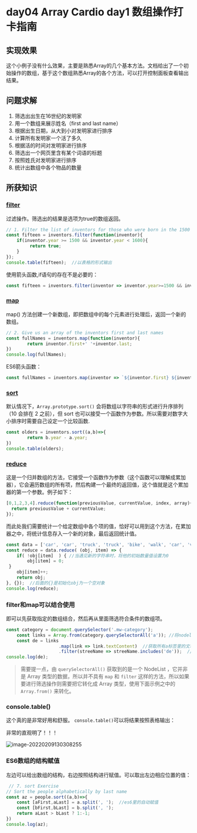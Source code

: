 # day04 Array Cardio day1 数组操作打卡指南

## 实现效果

这个小例子没有什么效果，主要是熟悉Array的几个基本方法。文档给出了一个初始操作的数组，基于这个数组熟悉Array的各个方法，可以打开控制面板查看输出结果。

## 问题求解

1. 筛选出出生在16世纪的发明家
2. 用一个数组来展示姓名（first and last name）
3. 根据出生日期，从大到小对发明家进行排序
4. 计算所有发明家一个活了多久
5. 根据活的时间对发明家进行排序
6. 筛选出一个网页里含有某个词语的标题
7. 按照姓氏对发明家进行排序
8. 统计出数组中各个物品的数量

## 所获知识

### [filter](https://developer.mozilla.org/zh-CN/docs/Web/JavaScript/Reference/Global_Objects/Array/filter)

过滤操作。筛选出的结果是选项为true的数组返回。

```javascript
// 1. Filter the list of inventors for those who were born in the 1500's
const fifteen = inventors.filter(function(inventor){
    if(inventor.year >= 1500 && inventor.year < 1600){
         return true;
    }
});
console.table(fifteen);  //以表格的形式输出
```

使用箭头函数,if语句的存在不是必要的：

```javascript
const fifteen = inventors.filter(inventor => inventor.year>=1500 && inventor.year<1600);
```

### [map](https://developer.mozilla.org/zh-CN/docs/Web/JavaScript/Reference/Global_Objects/Array/map)

map() 方法创建一个新数组，即把数组中的每个元素进行处理后，返回一个新的数组。

```javascript
// 2. Give us an array of the inventors first and last names
const fullNames = inventors.map(function(inventor){
        return inventor.first+' '+inventor.last;
})
console.log(fullNames);
```

ES6箭头函数：

```javascript
const fullNames = inventors.map(inventor => `${inventor.first} ${inventor.last}`);
```

### [sort](https://developer.mozilla.org/zh-CN/docs/Web/JavaScript/Reference/Global_Objects/Array/sort)

默认情况下，`Array.prototype.sort()` 会将数组以字符串的形式进行升序排列（10 会排在 2 之前），但 sort 也可以接受一个函数作为参数。所以需要对数字大小排序时需要自己设定一个比较函数.

```javascript
const olders = inventors.sort((a,b)=>{
        return b.year - a.year;
})
console.table(olders);
```

### [reduce](https://developer.mozilla.org/zh-CN/docs/Web/JavaScript/Reference/Global_Objects/Array/Reduce)

这是一个归并数组的方法，它接受一个函数作为参数（这个函数可以理解成累加器），它会遍历数组的所有项，然后构建一个最终的返回值，这个值就是这个累加器的第一个参数。例子如下：

```javascript
[0,1,2,3,4].reduce(function(previousValue, currentValue, index, array){
  return previousValue + currentValue;
});
```

而此处我们需要统计一个给定数组中各个项的值，恰好可以用到这个方法，在累加器之中，将统计信息存入一个新的对象，最后返回统计值。

```javascript
const data = ['car', 'car', 'truck', 'truck', 'bike', 'walk', 'car', 'van', 'bike', 'walk', 'car', 'van', 'car', 'truck' ];
const reduce = data.reduce( (obj, item) => {
	if( !obj[item]  ) { //当遇见新的字符串时，将他的初始数量值设置为0
		obj[item] = 0;
 }
	obj[item]++;
	return obj;
}, {});  //后面的{}是初始化obj为一个空对象
console.log(reduce);
```

### filter和map可以结合使用

即可以先获取指定的数组结合，然后再从里面筛选符合条件的数组项。

```javascript
const category = document.querySelector('.mw-category');
    const links = Array.from(category.querySelectorAll('a')); //将nodelist转换为数组
    const de = links
                    .map(link => link.textContent)  //获取所有a标签里的文本
                    .filter(streeName => streeName.includes('de'));  //将符合条件的城市名筛选出来
console.log(de);
```

> 需要提一点，由 `querySelectorAll()` 获取到的是一个 NodeList ，它并非是 Array 类型的数据，所以并不具有 `map` 和 `filter` 这样的方法，所以如果要进行筛选操作则需要把它转化成 Array 类型，使用下面示例之中的 `Array.from()` 来转化。

### console.table()

这个真的是非常好用和舒服。 `console.table()`可以将结果按照表格输出：

非常的直观明了！！！

![image-20220209130308255](https://gitee.com/guoluyan53/image-bed/raw/master/img/image-20220209130308255.png)

### ES6数组的结构赋值

左边可以给出数组的结构，右边按照结构进行赋值。可以取出左边相应位置的值：

```javascript
 // 7. sort Exercise
// Sort the people alphabetically by last name
const az = people.sort((a,b)=>{
    const [aFirst,aLast] = a.split(', ');  //es6里的自动赋值
    const [bFirst,bLast] = b.split(', ');
    return aLast > bLast ? 1:-1;
})
console.log(az);
```

